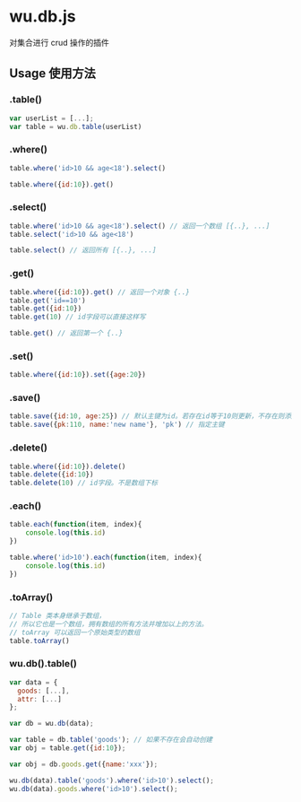 # wu.db.js
对集合进行 crud 操作的插件
## Usage 使用方法

### .table()
```javascript
var userList = [...];
var table = wu.db.table(userList)
```

### .where()
```javascript
table.where('id>10 && age<18').select()
```
```javascript
table.where({id:10}).get()
```

### .select()
```javascript
table.where('id>10 && age<18').select() // 返回一个数组 [{..}, ...]
table.select('id>10 && age<18')
```
```javascript
table.select() // 返回所有 [{..}, ...]
```

### .get()
```javascript
table.where({id:10}).get() // 返回一个对象 {..}
table.get('id==10')
table.get({id:10})
table.get(10) // id字段可以直接这样写
```
```javascript
table.get() // 返回第一个 {..}
```

### .set()
```javascript
table.where({id:10}).set({age:20})
```

### .save()
```javascript
table.save({id:10, age:25}) // 默认主键为id。若存在id等于10则更新，不存在则添加
table.save({pk:110, name:'new name'}, 'pk') // 指定主键
```

### .delete()
```javascript
table.where({id:10}).delete()
table.delete({id:10})
table.delete(10) // id字段。不是数组下标
```

### .each()
```javascript
table.each(function(item, index){
	console.log(this.id)
})
```
```javascript
table.where('id>10').each(function(item, index){
	console.log(this.id)
})
```

### .toArray()
```javascript
// Table 类本身继承于数组，
// 所以它也是一个数组，拥有数组的所有方法并增加以上的方法。
// toArray 可以返回一个原始类型的数组
table.toArray()
```

### wu.db().table()
```javascript
var data = {
  goods: [...],
  attr: [...]
};
```
```javascript
var db = wu.db(data);
```
```javascript
var table = db.table('goods'); // 如果不存在会自动创建
var obj = table.get({id:10});
```
```javascript
var obj = db.goods.get({name:'xxx'});
```
```javascript
wu.db(data).table('goods').where('id>10').select();
wu.db(data).goods.where('id>10').select();
```
